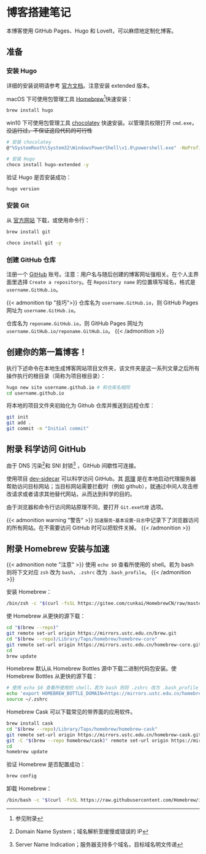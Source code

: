 # 博客搭建笔记


本博客使用 GitHub Pages、Hugo 和 LoveIt，可以麻烦地定制化博客。

## 准备

### 安装 Hugo

详细的安装说明请参考 [官方文档](https://gohugo.io/getting-started/installing/)。注意安装 extended 版本。

macOS 下可使用包管理工具 [Homebrew](https://brew.sh)[^Homebrew]快速安装：

```sh
brew install hugo
```

win10 下可使用包管理工具 [chocolatey](https://chocolatey.org/) 快速安装。以管理员权限打开 `cmd.exe`，~~没运行过，不保证这段代码的可行性~~

```sh
# 安装 chocolatey
@"%SystemRoot%\System32\WindowsPowerShell\v1.0\powershell.exe" -NoProfile -InputFormat None -ExecutionPolicy Bypass -Command "iex ((New-Object System.Net.WebClient).DownloadString('https://chocolatey.org/install.ps1'))" && SET "PATH=%PATH%;%ALLUSERSPROFILE%\chocolatey\bin"

# 安装 Hugo
choco install hugo-extended -y
```

验证 Hugo 是否安装成功：

```sh
hugo version
```

### 安装 Git

从 [官方网站](https://git-scm.com) 下载，或使用命令行：

```sh
brew install git
```

```sh
choco install git -y
```

### 创建 GitHub 仓库

注册一个 [GitHub](https://github.com) 账号。注意：用户名与随后创建的博客网址强相关。在个人主界面里选择 `Create a repository`。在 `Repository name` 的位置填写域名，格式是 `username.GitHub.io`。

{{< admonition tip "技巧">}}
仓库名为 `username.GitHub.io`，则 GitHub Pages 网址为  `username.GitHub.io`。

仓库名为 `reponame.GitHub.io`，则 GitHub Pages 网址为  `username.GitHub.io/reponame.GitHub.io`。
{{< /admonition >}}

## 创建你的第一篇博客！

执行下述命令在本地生成博客网站项目文件夹，该文件夹是这一系列文章之后所有操作执行的根目录（简称为项目根目录）：

```sh
hugo new site username.github.io # 和仓库名相同
cd username.github.io
```

将本地的项目文件夹初始化为 Github 仓库并推送到远程仓库：

```sh
git init
git add .
git commit -m "Initial commit"
```

## 附录 科学访问 GitHub

由于 DNS 污染[^DNS]和 SNI 封锁[^SNI] ，GitHub 间歇性可连接。

使用项目 [dev-sidecar](https://github.com/docmirror/dev-sidecar) 可以科学访问 GitHub。其 [原理](https://github.com/docmirror/dev-sidecar/blob/master/doc/caroot.md) 是在本地启动代理服务器帮助访问目标网站；当目标网站需要拦截时（例如 github），就通过中间人攻击修改请求或者请求其他替代网站，从而达到科学的目的。

由于浏览器和命令行访问网站原理不同，要打开 `Git.exe代理` 选项。

{{< admonition warning "警告" >}}
`加速服务`-`基本设置`-`日志`中记录下了浏览器访问的所有网站。在不需要访问 GitHub 时可以把软件关掉。
{{< /admonition >}}

## 附录 Homebrew 安装与加速

{{< admonition note "注意" >}}
使用 `echo $0` 查看所使用的 shell。若为 bash 则将下文对应 `zsh` 改为 `bash`，`.zshrc` 改为 `.bash_profile`。
{{< /admonition >}}

安装 Homebrew：

```sh
/bin/zsh -c "$(curl -fsSL https://gitee.com/cunkai/HomebrewCN/raw/master/Homebrew.sh)"
```

使 Homebrew 从更快的源下载：

```sh
cd "$(brew --repo)"
git remote set-url origin https://mirrors.ustc.edu.cn/brew.git
cd "$(brew --repo)/Library/Taps/homebrew/homebrew-core"
git remote set-url origin https://mirrors.ustc.edu.cn/homebrew-core.git
cd
brew update
```

Homebrew 默认从 Homebrew Bottles 源中下载二进制代码包安装。使 Homebrew Bottles 从更快的源下载：

```sh
# 使用 echo $0 查看所使用的 shell。若为 bash 则将 .zshrc 改为 .bash_profile
echo 'export HOMEBREW_BOTTLE_DOMAIN=https://mirrors.ustc.edu.cn/homebrew-bottles' >> ~/.zshrc
source ~/.zshrc
```

Homebrew Cask 可以下载常见的带界面的应用软件。

```sh
brew install cask
cd "$(brew --repo)/Library/Taps/homebrew/homebrew-cask"
git remote set-url origin https://mirrors.ustc.edu.cn/homebrew-cask.git
git -C "$(brew --repo homebrew/cask)" remote set-url origin https://mirrors.ustc.edu.cn/homebrew-cask.git
cd
homebrew update
```

验证 Homebrew 是否配置成功：

```sh
brew config
```

卸载 Homebrew：

```sh
/bin/bash -c "$(curl -fsSL https://raw.githubusercontent.com/Homebrew/install/HEAD/uninstall.sh)"
```







[^Homebrew]:参见附录
[^DNS]: Domain Name System；域名解析至缓慢或错误的 IP
[^SNI]: Server Name Indication；服务器支持多个域名，目标域名明文传递


